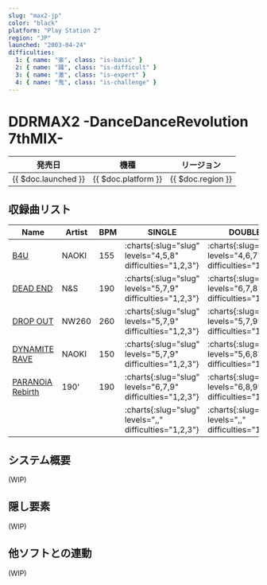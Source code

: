 ```yaml
---
slug: "max2-jp"
color: "black"
platform: "Play Station 2"
region: "JP"
launched: "2003-04-24"
difficulties:
  1: { name: "楽", class: "is-basic" }
  2: { name: "踊", class: "is-difficult" }
  3: { name: "激", class: "is-expert" }
  4: { name: "鬼", class: "is-challenge" }
---
```


# DDRMAX2 -DanceDanceRevolution 7thMIX-

|発売日|機種|リージョン|
|------|----|---------|
|{{ $doc.launched }}|{{ $doc.platform }}|{{ $doc.region }}|

## 収録曲リスト

|Name|Artist|BPM|SINGLE|DOUBLE|
|----|------|---|------|------|
|[B4U](/songs/b4u)|NAOKI|155|:charts{:slug="slug" levels="4,5,8" difficulties="1,2,3"}|:charts{:slug="slug" levels="4,6,7" difficulties="1,2,3"}|
|[DEAD END](/songs/dead-end)|N&S|190|:charts{:slug="slug" levels="5,7,9" difficulties="1,2,3"}|:charts{:slug="slug" levels="6,7,8" difficulties="1,2,3"}|
|[DROP OUT](/songs/drop-out)|NW260|260|:charts{:slug="slug" levels="5,7,9" difficulties="1,2,3"}|:charts{:slug="slug" levels="5,7,9" difficulties="1,2,3"}|
|[DYNAMITE RAVE](/songs/dynamite-rave)|NAOKI|150|:charts{:slug="slug" levels="5,7,9" difficulties="1,2,3"}|:charts{:slug="slug" levels="5,6,8" difficulties="1,2,3"}|
|[PARANOiA Rebirth](/songs/paranoia-rebirth)|190'|190|:charts{:slug="slug" levels="6,7,9" difficulties="1,2,3"}|:charts{:slug="slug" levels="6,8,9" difficulties="1,2,3"}|:charts{:slug="slug" levels="6,7,9" difficulties="1,2,3"}|
|[](/songs/)|||:charts{:slug="slug" levels=",," difficulties="1,2,3"}|:charts{:slug="slug" levels=",," difficulties="1,2,3"}|

## システム概要

(WIP)

## 隠し要素

(WIP)

## 他ソフトとの連動

(WIP)
